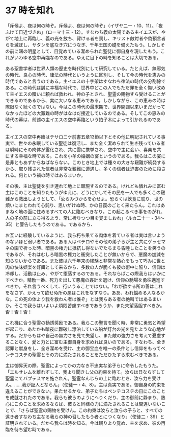 # 37 時を知れ

「斥候よ、夜は何の時ぞ。斥候よ、夜は何の時ぞ」（イザヤ二一・10、11）。「夜ふけて日近づきぬ」（ローマ十三・12）。すなわち義の太陽である主イエスが、やがて地上に再臨し、義の光を放ち、背ける者を罰し、キリスト敵対者や偽預言者らを滅ぼし、サタンを底なき穴につなぎ、千年王国の礎を備えたもう。しかしその前に曙の明星として、目覚めている潔められた聖徒に御自身を現したもう。これがいわゆる空中再臨なのである。ゆえに目下の時を知ることは大切である。

ある聖書学者は世界人類の歴史を時代別にして研究している。たとえば、無邪気の時代、良心の時代、律法の時代というように区別し、そして今の時代を恵みの時代であると言うのである。主イエスの十字架はすなわち律法の時代の分割線である。この時代は誠に幸福な時代で、世界中どこの人でもただ罪を全く悔い改めて主イエスの贖いに頼れば救われ、神の子とされ、聖霊の賜物すら受けることができるのであるから、実に大いなる恵みである。しかしながら、この恵みの時は際限なく続くのではない。今はこの時代の最末期で、世界開闢以来いまだかってなかったほどの大艱難の時がはなはだ接近しているのである。そしてこの恵みの時代の幕は、前述の主イエスの空中再臨という拍子木によって引かれるのである。

主イエスの空中再臨はテサロニケ前書五章13節以下とその他に明記されている事実で、世々の永眠している聖徒は復活し、また全く潔められて生き残っている者は瞬時にその肉体が霊化され、共に雲に携挙され、空中で主に会い、喜楽を共にする幸福な時である。これを小羊の婚姻の宴というのである。我らはこの宴に是非ともあずからねばならない。このとき地上では種々の大きな艱難が続発するから、取り残された信者は非常な艱難に遭遇し、多くの信者は迫害のために殺される。何という禍の時ではあるまいか。

その後、主は聖徒を引き連れて地上に顕現するのである。けれども憐れみに富む主はこのことを知りたもうがゆえに、どうにかしてその民を一人でも多くこの艱難から救出しようとして、「汝らみづからを心せよ。恐らくは飲食に耽り、世の煩いにまとわれて心鈍り、思いがけぬ時、かの日罠のごとく来たらん。これはあまねく地の面に住めるすべての人に臨むべきなり。この起こるべき事をのがれ、人の子の前に立ち得るよう、常に祈りつつ目を覚ましおれ」（ルカ二十一・34〜35）と警告したもうのである。であるから、

お互いに経験しているように、我ら朽ち果てる肉体を着ている者は実は言いようのないほど弱い者である。ある人はペテロやその他の弟子らが主と共にゲッセマネの園で祈った時、暗黒の権力に抵抗し得ないでたちまち昏睡したことを笑うのであるが、それはむしろ暗黒の権力と衝突したことが無いからで、悪魔の加減を知らないからである。また彼は六千年来の経験と非常な熱心をもって巧みに世と肉の快味娯楽を好餌として来るから、多数の人が脆くも彼の術中に陥り、信仰は冷却し、活動は止み、やがて堕落するのである。それならばこの際我らはいかにすべきか。精励一番、死力を出して悪魔の姦計を退け、信仰の馳場を勇往邁進すべきか。それ言うべくして、行いうることではない。「わが欲する所の善はこれをなさず、かえって欲せぬ所の悪はこれをなすなり。ああ、われ悩める人なるかな。この死の体より我を救わん者は誰ぞ」とは我らある者の絶叫ではあるまいか。そこで我らはいよいよ煩悶苦慮すべきであろうか、また失望落胆すべきか。否！否！否！

これ機に合う聖霊の勧誘奨励である。我らこの聖言を聞く時、非常に勇気と希望が起こり、あたかも暗夜に難破し漂泊している船が灯台の光を見たような心地がする。だからもはや自己の無力さを見て失望し、また敵の強力さを考えて憂慮することなく、愛と力とに富む主御自身を求めれば良いのである。すなわち、全き認罪と献身をし、全き潔めを受け、主の御宝血を唯一の条件とし信仰をもってペンテコステの聖霊とその力に満たされることをただひたすら求むべきである。

主は御昇天の際、聖霊によってかの力なき不忠実な弟子らに命令したもうた。「エルサレムを離れずして、我より聞きし父の約束を待て。汝らは日ならずして聖霊にてバプテスマを施されん。聖霊なんじらの上に臨むとき、汝ら力を受けん。……我が証人とならん」（使徒一・4、8）。主は真実である。御自身の約束を違えることができない。果たせるかな、弟子たちはペンテコステの日にこのことを成就されたのである。我らも彼らのようにへりくだり、主の御前に静まり、熱心にこのことを求めるならば、彼らと同様の力に満たされることは間違いないことで、「さらば聖霊の賜物を受けん。この約束は汝らと汝らの子らと、すべての遠き者すなわち主なる我らの神の召したもう者とにつくなり」（使徒二・39）と証明されている。だから我らは時を知る。今は眠りより覚め、主を求め、彼の再臨を待ち望む時である。

